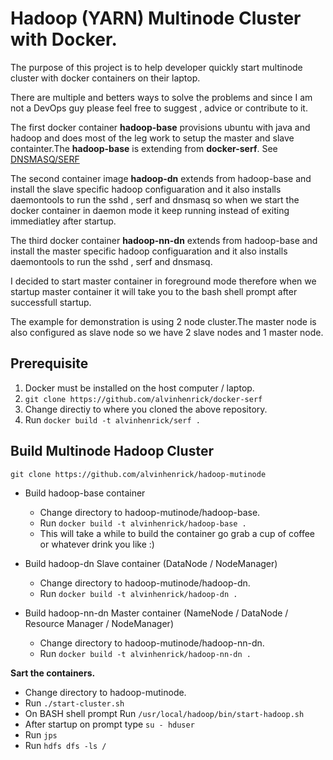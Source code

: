 # Hadoop (YARN) Multinode Cluster with Docker.

The purpose of this project is to help developer quickly start multinode cluster with docker containers on their laptop.

There are multiple and betters ways to solve the problems and since I am not a DevOps guy please feel free to suggest , advice or contribute to it.

The first docker container **hadoop-base** provisions ubuntu with java and hadoop and does most of the leg work to setup the master and slave containter.The **hadoop-base** is extending from **docker-serf**. See [DNSMASQ/SERF](https://github.com/alvinhenrick/docker-serf)


The second container image **hadoop-dn** extends from hadoop-base and install the slave specific hadoop configuaration and it also installs daemontools to run the sshd , serf and dnsmasq so when we start the docker container in daemon mode it keep running instead of exiting immediatley after startup.


The third docker container **hadoop-nn-dn** extends from hadoop-base and install the master specific hadoop configuaration and it also installs daemontools to run the sshd , serf and dnsmasq.

I decided to start master container in foreground mode therefore when we startup master container it will take you to the bash shell prompt after successfull startup.


The example for demonstration is using 2 node cluster.The master node is also configured as slave node so we have 2 slave nodes and 1 master node.


Prerequisite
------------

1. Docker must be installed on the host computer / laptop.
2. `git clone https://github.com/alvinhenrick/docker-serf`
3. Change directiy to where you cloned the above repository.
4. Run `docker build -t alvinhenrick/serf .`

 
Build Multinode Hadoop Cluster
------------------------------

 
`git clone https://github.com/alvinhenrick/hadoop-mutinode`

* Build hadoop-base container
  * Change directory to hadoop-mutinode/hadoop-base.
  * Run `docker build -t alvinhenrick/hadoop-base .`
  * This will take a while to build the container go grab a cup of coffee or whatever drink you like :)
 
  
* Build hadoop-dn Slave container (DataNode / NodeManager)
  * Change directory to hadoop-mutinode/hadoop-dn.
  * Run `docker build -t alvinhenrick/hadoop-dn .`  

* Build hadoop-nn-dn Master container (NameNode / DataNode / Resource Manager / NodeManager)
  * Change directory to hadoop-mutinode/hadoop-nn-dn.
  * Run `docker build -t alvinhenrick/hadoop-nn-dn .`  

**Sart the containers.**

 * Change directory to hadoop-mutinode.
 * Run `./start-cluster.sh`
 * On BASH shell prompt Run `/usr/local/hadoop/bin/start-hadoop.sh`
 * After startup on prompt type `su - hduser`
 * Run `jps`
 * Run `hdfs dfs -ls /` 
  

     
     
     